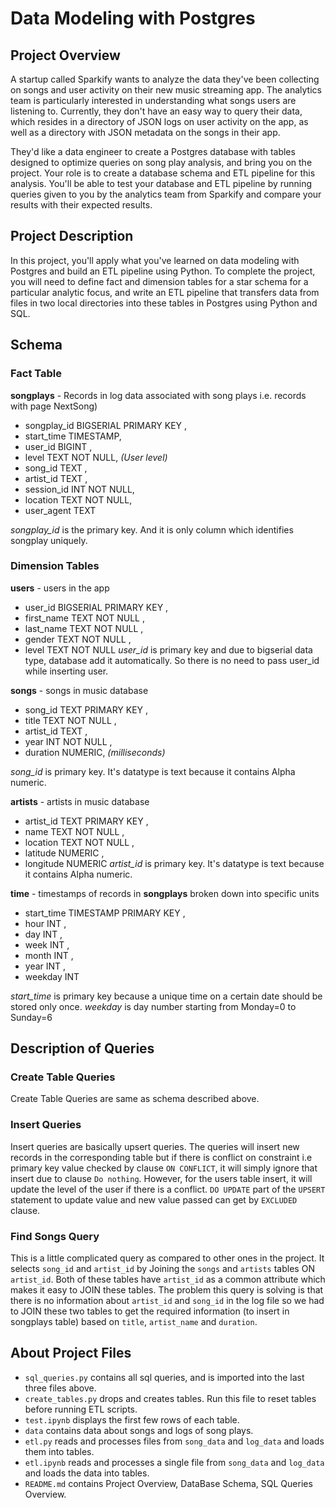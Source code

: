 # Data Modeling with Postgres

## Project Overview
A startup called Sparkify wants to analyze the data they've been collecting on songs and user activity on their new music streaming app. The analytics team is particularly interested in understanding what songs users are listening to. Currently, they don't have an easy way to query their data, which resides in a directory of JSON logs on user activity on the app, as well as a directory with JSON metadata on the songs in their app.

They'd like a data engineer to create a Postgres database with tables designed to optimize queries on song play analysis, and bring you on the project. Your role is to create a database schema and ETL pipeline for this analysis. You'll be able to test your database and ETL pipeline by running queries given to you by the analytics team from Sparkify and compare your results with their expected results.

## Project Description
In this project, you'll apply what you've learned on data modeling with Postgres and build an ETL pipeline using Python. To complete the project, you will need to define fact and dimension tables for a star schema for a particular analytic focus, and write an ETL pipeline that transfers data from files in two local directories into these tables in Postgres using Python and SQL.

## Schema
### Fact Table
**songplays** - Records in log data associated with song plays i.e. records with page NextSong)
- songplay_id BIGSERIAL PRIMARY KEY ,
- start_time TIMESTAMP,
- user_id BIGINT ,
- level TEXT NOT NULL, _(User level)_
- song_id TEXT ,
- artist_id TEXT ,
- session_id INT NOT NULL,
- location TEXT NOT NULL,
- user_agent TEXT

_songplay_id_ is the primary key. And it is only column which identifies songplay uniquely.

### Dimension Tables
**users**  - users in the app
- user_id BIGSERIAL PRIMARY KEY ,
- first_name TEXT NOT NULL ,
- last_name TEXT NOT NULL ,
- gender TEXT NOT NULL ,
- level TEXT NOT NULL 
_user_id_ is primary key and due to bigserial data type, database add it automatically. So there is no need to pass user_id while inserting user.
        
**songs**  - songs in music database
- song_id TEXT PRIMARY KEY ,
- title TEXT NOT NULL ,
- artist_id TEXT ,
- year INT NOT NULL ,
- duration NUMERIC, _(milliseconds)_

_song_id_ is primary key. It's datatype is text because it contains Alpha numeric.

**artists**  - artists in music database
- artist_id TEXT PRIMARY KEY ,
- name TEXT NOT NULL ,
- location TEXT NOT NULL ,
- latitude NUMERIC ,
- longitude NUMERIC
_artist_id_ is primary key. It's datatype is text because it contains Alpha numeric.

**time**  - timestamps of records in  **songplays**  broken down into specific units
- start_time TIMESTAMP PRIMARY KEY ,
- hour INT ,
- day INT ,
- week INT ,
- month INT ,
- year INT ,
- weekday INT

_start_time_ is primary key because a unique time on a certain date should be stored only once.
_weekday_ is day number starting from Monday=0 to Sunday=6

## Description of Queries
### Create Table Queries
Create Table Queries are same as schema described above.

### Insert Queries
Insert queries are basically upsert queries. The queries will insert new records in the corresponding table but if there is conflict on constraint i.e primary key value checked by clause `ON CONFLICT`, it will simply ignore that insert due to clause `Do nothing`. However, for the users table insert, it will update the level of the user if there is a conflict. `DO UPDATE` part of the `UPSERT` statement to  update value and new value passed can get by `EXCLUDED` clause.

### Find Songs Query
This is a little complicated query as compared to other ones in the project. It selects `song_id` and `artist_id` by Joining the `songs` and `artists` tables ON `artist_id`. Both of these tables have `artist_id` as a common attribute which makes it easy to JOIN these tables. The problem this query is solving is that there is no information about `artist_id` and `song_id` in the log file so we had to JOIN these two tables to get the required information (to insert in songplays table) based on `title`, `artist_name` and `duration`.


## About Project Files
- `sql_queries.py` contains all sql queries, and is imported into the last three files above.<br />
- `create_tables.py` drops and creates tables. Run this file to reset tables before running ETL scripts.<br />
- `test.ipynb` displays the first few rows of each table.<br />
- `data` contains data about songs and logs of song plays.<br />
- `etl.py` reads and processes files from `song_data` and `log_data` and loads them into tables.<br />
- `etl.ipynb` reads and processes a single file from `song_data` and `log_data` and loads the data into tables.
- `README.md` contains Project Overview, DataBase Schema, SQL Queries Overview.
